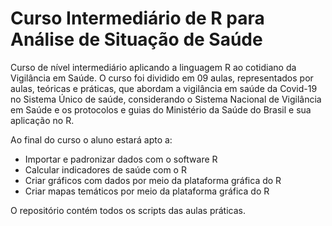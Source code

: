 # Curso Intermediário de R para Análise de Situação de Saúde

Curso de nível intermediário aplicando a linguagem R ao cotidiano da Vigilância em Saúde. 
O curso foi dividido em 09 aulas, representados por aulas, teóricas e práticas, que abordam a vigilância em saúde da Covid-19 no Sistema Único de saúde, considerando o Sistema Nacional de Vigilância em Saúde e os protocolos e guias do Ministério da Saúde do Brasil e sua aplicação no R.

Ao final do curso o aluno estará apto a:
- Importar e padronizar dados com o software R
- Calcular indicadores de saúde com o R
- Criar gráficos com dados por meio da plataforma gráfica do R
- Criar mapas temáticos por meio da plataforma gráfica do R

O repositório contém todos os scripts das aulas práticas. 
